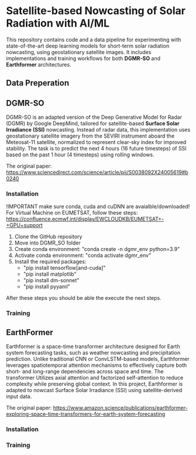 # Satellite-based Nowcasting of Solar Radiation with AI/ML

This repository contains code and a data pipeline for experimenting with state-of-the-art deep learning models for short-term solar radiation nowcasting, using geostationary satellite images. It includes implementations and training workflows for both **DGMR-SO** and **Earthformer** architectures.


## Data Preperation

## DGMR-SO 

DGMR-SO is an adapted version of the Deep Generative Model for Radar (DGMR) by Google DeepMind, tailored for satellite-based **Surface Solar Irradiance (SSI)** nowcasting. Instead of radar data, this implementation uses geostationary satellite imagery from the SEVIRI instrument aboard the Meteosat-11 satellite, normalized to represent clear-sky index for improved stability. The task is to predict the next 4 hours (16 future timesteps) of SSI based on the past 1 hour (4 timesteps) using rolling windows.

The original paper: https://www.sciencedirect.com/science/article/pii/S0038092X24005619#b0240

### Installation

!IMPORTANT make sure conda, cuda and cuDNN are avaialble/downloaded!  
For Virtual Machine on EUMETSAT, follow these steps: https://confluence.ecmwf.int/display/EWCLOUDKB/EUMETSAT+-+GPU+support

1. Clone the GitHub repository
2. Move into DGMR_SO folder
3. Create conda environment: "conda create -n dgmr_env python=3.9"
4. Activate conda environment: "conda activate dgmr_env"
5. Install the required packages:
     - "pip install tensorflow[and-cuda]"
     - "pip install matplotlib"
     - "pip install dm-sonnet"
     - "pip install pyyaml"

After these steps you should be able the execute the next steps.

### Training

## EarthFormer
Earthformer is a space-time transformer architecture designed for Earth system forecasting tasks, such as weather nowcasting and precipitation prediction. Unlike traditional CNN or ConvLSTM-based models, Earthformer leverages spatiotemporal attention mechanisms to effectively capture both short- and long-range dependencies across space and time. The transformer Utilizes axial attention and factorized self-attention to reduce complexity while preserving global context. In this project, Earthformer is adapted to nowcast Surface Solar Irradiance (SSI) using satellite-derived input data.

The original paper: https://www.amazon.science/publications/earthformer-exploring-space-time-transformers-for-earth-system-forecasting

### Installation

### Training
